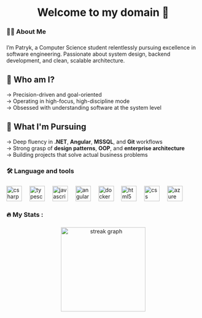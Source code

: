 ###

<h1 align="center">Welcome to my domain 👋</h1>

###

<h3 align="left">👩‍💻  About Me</h3>

###

<p align="left">
  I’m Patryk, a Computer Science student relentlessly pursuing excellence in software engineering. Passionate about system design, backend development, and clean, scalable architecture.
</p>

<h2 align="left">🧠 Who am I?</h2>

<p align="left">
→ Precision-driven and goal-oriented<br>
→ Operating in high-focus, high-discipline mode<br>
→ Obsessed with understanding software at the system level
</p>

<h2 align="left">🎯 What I'm Pursuing</h2>

<p align="left">
→ Deep fluency in <strong>.NET</strong>, <strong>Angular</strong>, <strong>MSSQL</strong>, and <strong>Git</strong> workflows<br>
→ Strong grasp of <strong>design patterns</strong>, <strong>OOP</strong>, and <strong>enterprise architecture</strong><br>
→ Building projects that solve actual business problems
</p>

###

<h3 align="left">🛠 Language and tools</h3>

###

<div align="left">
  <img src="https://skillicons.dev/icons?i=cs" height="40" alt="csharp logo"  />
  <img width="12" />
  <img src="https://skillicons.dev/icons?i=ts" height="40" alt="typescript logo"  />
  <img width="12" />
  <img src="https://cdn.jsdelivr.net/gh/devicons/devicon/icons/javascript/javascript-original.svg" height="40" alt="javascript logo"  />
  <img width="12" />
  <img src="https://cdn.jsdelivr.net/gh/devicons/devicon/icons/angularjs/angularjs-original.svg" height="40" alt="angularjs logo"  />
  <img width="12" />
  <img src="https://cdn.jsdelivr.net/gh/devicons/devicon/icons/docker/docker-original.svg" height="40" alt="docker logo"  />
  <img width="12" />
  <img src="https://cdn.jsdelivr.net/gh/devicons/devicon/icons/html5/html5-original.svg" height="40" alt="html5 logo"  />
  <img width="12" />
  <img src="https://cdn.jsdelivr.net/gh/devicons/devicon/icons/css3/css3-original.svg" height="40" alt="css logo"  />
  <img width="12" />
  <img src="https://cdn.jsdelivr.net/gh/devicons/devicon/icons/azure/azure-original.svg" height="40" alt="azure logo"  />
</div>

###

###

<h3 align="left">🔥   My Stats :</h3>

###

<div align="center">
  <img src="https://streak-stats.demolab.com?user=patmat511&locale=en&mode=daily&theme=dark&hide_border=false&border_radius=5&order=3" height="220" alt="streak graph"  />
</div>

###
